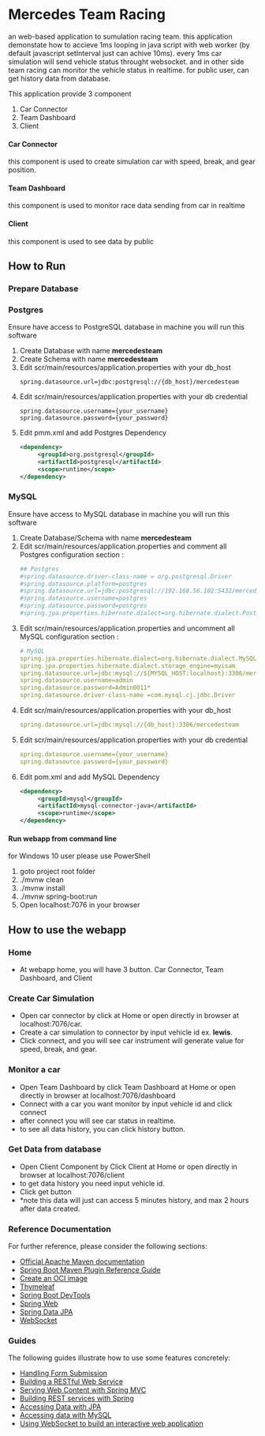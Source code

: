 # Mercedes Team Racing

an web-based application to sumulation racing team. 
this application demonstate how to accieve 1ms looping in java script with web worker
(by default javascript setInterval just can achive 10ms). every 1ms car simulation will send vehicle status throught websocket.
and in other side team racing can monitor the vehicle status in realtime. for public user, can get history data from database.

This application provide 3 component
1. Car Connector
2. Team Dashboard
3. Client

#### Car Connector
this component is used to create simulation car with speed, break, and gear position.

#### Team Dashboard
this component is used to monitor race data sending from car in realtime

#### Client
this component is used to see data by public

## How to Run

### Prepare Database

### Postgres
Ensure have access to PostgreSQL database in machine you will run this software
1. Create Database with name **mercedesteam**
2. Create Schema with name **mercedesteam**
3. Edit scr/main/resources/application.properties with your db_host
   ```
   spring.datasource.url=jdbc:postgresql://{db_host}/mercedesteam
   ```
4. Edit scr/main/resources/application.properties with your db credential
   ```text
   spring.datasource.username={your_username}
   spring.datasource.password={your_password}
   ``` 
5. Edit pmm.xml and add Postgres Dependency
   ```xml
   <dependency>
        <groupId>org.postgresql</groupId>
        <artifactId>postgresql</artifactId>
        <scope>runtime</scope>
   </dependency>
   ```

### MySQL
Ensure have access to MySQL database in machine you will run this software
1. Create Database/Schema with name **mercedesteam**
2. Edit scr/main/resources/application.properties and comment all Postgres configuration section :
   ```yaml
   ## Postgres
   #spring.datasource.driver-class-name = org.postgresql.Driver
   #spring.datasource.platform=postgres
   #spring.datasource.url=jdbc:postgresql://192.168.56.102:5432/mercedesteam
   #spring.datasource.username=postgres
   #spring.datasource.password=postgres
   #spring.jpa.properties.hibernate.dialect=org.hibernate.dialect.PostgreSQL10Dialect
   ```
3. Edit scr/main/resources/application.properties and uncomment all MySQL configuration section :
   ```yaml
   # MySQL
   spring.jpa.properties.hibernate.dialect=org.hibernate.dialect.MySQL5Dialect
   spring.jpa.properties.hibernate.dialect.storage_engine=myisam
   spring.datasource.url=jdbc:mysql://${MYSQL_HOST:localhost}:3306/mercedesteam
   spring.datasource.username=admin
   spring.datasource.password=Admin0011*
   spring.datasource.driver-class-name =com.mysql.cj.jdbc.Driver
   ```
4. Edit scr/main/resources/application.properties with your db_host
   ```yaml
   spring.datasource.url=jdbc:mysql://{db_host}:3306/mercedesteam
   ```
5. Edit scr/main/resources/application.properties with your db credential
   ```yaml
   spring.datasource.username={your_username}
   spring.datasource.password={your_password}
   ``` 
6. Edit pom.xml and add MySQL Dependency
   ```xml
   <dependency>
        <groupId>mysql</groupId>
        <artifactId>mysql-connector-java</artifactId>
        <scope>runtime</scope>
   </dependency>
   ```

#### Run webapp from command line
for Windows 10 user please use PowerShell

1. goto project root folder 
2. ./mvnw clean
3. ./mvnw install
4. ./mvnw spring-boot:run
5. Open localhost:7076 in your browser

## How to use the webapp
### Home
- At webapp home, you will have 3 button. Car Connector, Team Dashboard, and Client

### Create Car Simulation
- Open car connector by click at Home or open directly in browser at localhost:7076/car.
- Create a car simulation to connector by input vehicle id ex. **lewis**. 
- Click connect, and you will see car instrument will generate value for speed, break, and gear.

### Monitor a car
- Open Team Dashboard by click Team Dashboard at Home or open directly in browser at localhost:7076/dashboard
- Connect with a car you want monitor by input vehicle id and click connect
- after connect you will see car status in realtime.
- to see all data history, you can click history button.

### Get Data from database
- Open Client Component by Click Client at Home or open directly in browser at localhost:7076/client
- to get data history you need input vehicle id.
- Click get button
- *note this data will just can access 5 minutes history, and max 2 hours after data created.


### Reference Documentation
For further reference, please consider the following sections:

* [Official Apache Maven documentation](https://maven.apache.org/guides/index.html)
* [Spring Boot Maven Plugin Reference Guide](https://docs.spring.io/spring-boot/docs/2.7.0/maven-plugin/reference/html/)
* [Create an OCI image](https://docs.spring.io/spring-boot/docs/2.7.0/maven-plugin/reference/html/#build-image)
* [Thymeleaf](https://docs.spring.io/spring-boot/docs/2.7.0/reference/htmlsingle/#boot-features-spring-mvc-template-engines)
* [Spring Boot DevTools](https://docs.spring.io/spring-boot/docs/2.7.0/reference/htmlsingle/#using-boot-devtools)
* [Spring Web](https://docs.spring.io/spring-boot/docs/2.7.0/reference/htmlsingle/#boot-features-developing-web-applications)
* [Spring Data JPA](https://docs.spring.io/spring-boot/docs/2.7.0/reference/htmlsingle/#boot-features-jpa-and-spring-data)
* [WebSocket](https://docs.spring.io/spring-boot/docs/2.7.0/reference/htmlsingle/#boot-features-websockets)

### Guides
The following guides illustrate how to use some features concretely:

* [Handling Form Submission](https://spring.io/guides/gs/handling-form-submission/)
* [Building a RESTful Web Service](https://spring.io/guides/gs/rest-service/)
* [Serving Web Content with Spring MVC](https://spring.io/guides/gs/serving-web-content/)
* [Building REST services with Spring](https://spring.io/guides/tutorials/bookmarks/)
* [Accessing Data with JPA](https://spring.io/guides/gs/accessing-data-jpa/)
* [Accessing data with MySQL](https://spring.io/guides/gs/accessing-data-mysql/)
* [Using WebSocket to build an interactive web application](https://spring.io/guides/gs/messaging-stomp-websocket/)

